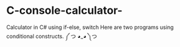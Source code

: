 # C-console-calculator-
Calculator in C# using if-else, switch
Here are two programs using conditional constructs.
༼ つ ◕_◕ ༽つ
